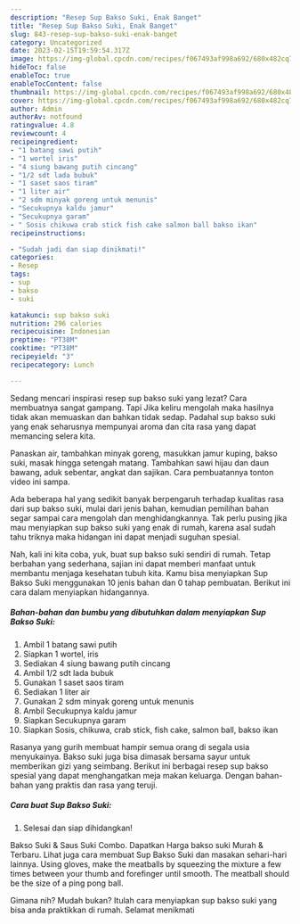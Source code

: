 ```yaml
---
description: "Resep Sup Bakso Suki, Enak Banget"
title: "Resep Sup Bakso Suki, Enak Banget"
slug: 843-resep-sup-bakso-suki-enak-banget
category: Uncategorized
date: 2023-02-15T19:59:54.317Z
image: https://img-global.cpcdn.com/recipes/f067493af998a692/680x482cq70/sup-bakso-suki-foto-resep-utama.jpg
hideToc: false
enableToc: true
enableTocContent: false
thumbnail: https://img-global.cpcdn.com/recipes/f067493af998a692/680x482cq70/sup-bakso-suki-foto-resep-utama.jpg
cover: https://img-global.cpcdn.com/recipes/f067493af998a692/680x482cq70/sup-bakso-suki-foto-resep-utama.jpg
author: Admin
authorAv: notfound
ratingvalue: 4.8
reviewcount: 4
recipeingredient:
- "1 batang sawi putih"
- "1 wortel iris"
- "4 siung bawang putih cincang"
- "1/2 sdt lada bubuk"
- "1 saset saos tiram"
- "1 liter air"
- "2 sdm minyak goreng untuk menunis"
- "Secukupnya kaldu jamur"
- "Secukupnya garam"
- " Sosis chikuwa crab stick fish cake salmon ball bakso ikan"
recipeinstructions:

- "Sudah jadi dan siap dinikmati!"
categories:
- Resep
tags:
- sup
- bakso
- suki

katakunci: sup bakso suki 
nutrition: 296 calories
recipecuisine: Indonesian
preptime: "PT38M"
cooktime: "PT38M"
recipeyield: "3"
recipecategory: Lunch

---
```



Sedang mencari inspirasi resep sup bakso suki yang lezat? Cara membuatnya sangat gampang. Tapi Jika keliru mengolah maka hasilnya tidak akan memuaskan dan bahkan tidak sedap. Padahal sup bakso suki yang enak seharusnya mempunyai aroma dan cita rasa yang dapat memancing selera kita.


Panaskan air, tambahkan minyak goreng, masukkan jamur kuping, bakso suki, masak hingga setengah matang. Tambahkan sawi hijau dan daun bawang, aduk sebentar, angkat dan sajikan. Cara pembuatannya tonton video ini sampa.

Ada beberapa hal yang sedikit banyak berpengaruh terhadap kualitas rasa dari sup bakso suki, mulai dari jenis bahan, kemudian pemilihan bahan segar sampai cara mengolah dan menghidangkannya. Tak perlu pusing jika mau menyiapkan sup bakso suki yang enak di rumah, karena asal sudah tahu triknya maka hidangan ini dapat menjadi suguhan spesial.


Nah, kali ini kita coba, yuk, buat sup bakso suki sendiri di rumah. Tetap berbahan yang sederhana, sajian ini dapat memberi manfaat untuk membantu menjaga kesehatan tubuh kita. Kamu bisa menyiapkan Sup Bakso Suki menggunakan 10 jenis bahan dan 0 tahap pembuatan. Berikut ini cara dalam menyiapkan hidangannya.

<!--inarticleads1-->

##### Bahan-bahan dan bumbu yang dibutuhkan dalam menyiapkan Sup Bakso Suki:

1. Ambil 1 batang sawi putih
1. Siapkan 1 wortel, iris
1. Sediakan 4 siung bawang putih cincang
1. Ambil 1/2 sdt lada bubuk
1. Gunakan 1 saset saos tiram
1. Sediakan 1 liter air
1. Gunakan 2 sdm minyak goreng untuk menunis
1. Ambil Secukupnya kaldu jamur
1. Siapkan Secukupnya garam
1. Siapkan  Sosis, chikuwa, crab stick, fish cake, salmon ball, bakso ikan


Rasanya yang gurih membuat hampir semua orang di segala usia menyukainya. Bakso suki juga bisa dimasak bersama sayur untuk memberikan gizi yang seimbang. Berikut ini berbagai resep sup bakso spesial yang dapat menghangatkan meja makan keluarga. Dengan bahan-bahan yang praktis dan rasa yang teruji. 

<!--inarticleads2-->

##### Cara buat Sup Bakso Suki:


1. Selesai dan siap dihidangkan!

Bakso Suki &amp; Saus Suki Combo. Dapatkan Harga bakso suki Murah &amp; Terbaru. Lihat juga cara membuat Sup Bakso Suki dan masakan sehari-hari lainnya. Using gloves, make the meatballs by squeezing the mixture a few times between your thumb and forefinger until smooth. The meatball should be the size of a ping pong ball. 

Gimana nih? Mudah bukan? Itulah cara menyiapkan sup bakso suki yang bisa anda praktikkan di rumah. Selamat menikmati
